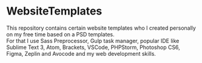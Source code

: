 # WebsiteTemplates
This repository contains certain website templates who I created personally on my free time based on a PSD templates.<br>
For that I use Sass Preprocessor, Gulp task manager, popular IDE like Sublime Text 3, Atom, Brackets, VSCode, PHPStorm, Photoshop CS6, Figma, Zeplin and Avocode and my web development skills.
